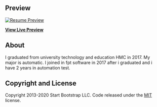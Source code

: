 
## Preview

[![Resume Preview](https:https://lephatsr23.github.io/resume/)](https://lephatsr23.github.io/resume/)

**[View Live Preview](https://lephatsr23.github.io/resume/)**


## About

I graduated from university technology and education HMC in 2017. My major is automatic. I joined in fpt software in 2017 after i graduated and i have 2 years in automation test. 

## Copyright and License

Copyright 2013-2020 Start Bootstrap LLC. Code released under the [MIT](https://github.com/StartBootstrap/startbootstrap-resume/blob/gh-pages/LICENSE) license.
